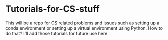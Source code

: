# Tutorials-for-CS-stuff


This will be a repo for CS related problems and issues such as setting up a conda environment or setting up a virtual environment using Python. How to do that? I'll add those tutorials for future use here.
